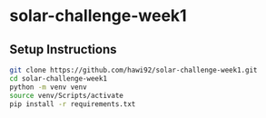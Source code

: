 # solar-challenge-week1

## Setup Instructions

```bash
git clone https://github.com/hawi92/solar-challenge-week1.git
cd solar-challenge-week1
python -m venv venv
source venv/Scripts/activate
pip install -r requirements.txt
